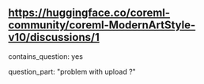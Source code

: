 ## https://huggingface.co/coreml-community/coreml-ModernArtStyle-v10/discussions/1

contains_question: yes

question_part: "problem with upload ?"